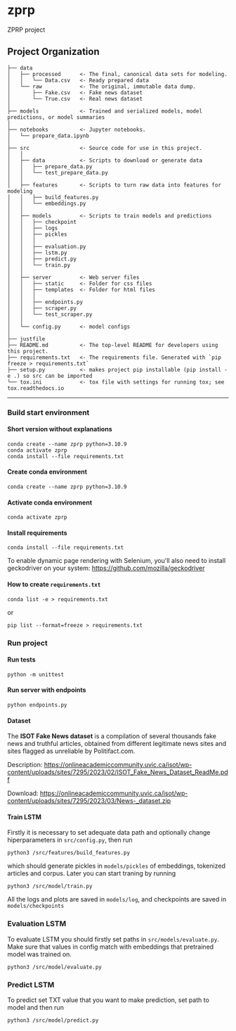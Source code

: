 zprp
==============================

ZPRP project

Project Organization
------------

    ├── data
    │   ├── processed      <- The final, canonical data sets for modeling.
    │   │   └── Data.csv   <- Ready prepared data
    │   └── raw            <- The original, immutable data dump.
    │       ├── Fake.csv   <- Fake news dataset
    │       └── True.csv   <- Real news dataset
    │
    ├── models             <- Trained and serialized models, model predictions, or model summaries
    │
    ├── notebooks          <- Jupyter notebooks.
    │   └── prepare_data.ipynb
    │
    ├── src                <- Source code for use in this project.
    │   │
    │   ├── data           <- Scripts to download or generate data
    │   │   ├── prepare_data.py
    │   │   └── test_prepare_data.py
    │   │
    │   ├── features       <- Scripts to turn raw data into features for modeling
    │   │   ├── build_features.py
    │   │   └── embeddings.py
    │   │
    │   ├── models         <- Scripts to train models and predictions
    │   │   ├── checkpoint
    │   │   ├── logs
    │   │   ├── pickles
    │   │   │
    │   │   ├── evaluation.py
    │   │   ├── lstm.py
    │   │   ├── predict.py
    │   │   └── train.py
    │   │
    │   ├── server         <- Web server files
    │   │   ├── static     <- Folder for css files
    │   │   ├── templates  <- Folder for html files
    │   │   │
    │   │   ├── endpoints.py
    │   │   ├── scraper.py
    │   │   └── test_scraper.py
    │   │
    │   └── config.py      <- model configs
    │
    ├── justfile
    ├── README.md          <- The top-level README for developers using this project.
    ├── requirements.txt   <- The requirements file. Generated with `pip freeze > requirements.txt`
    ├── setup.py           <- makes project pip installable (pip install -e .) so src can be imported
    └── tox.ini            <- tox file with settings for running tox; see tox.readthedocs.io


--------

### Build start environment
#### Short version without explanations
```shell
conda create --name zprp python=3.10.9
conda activate zprp
conda install --file requirements.txt
```

#### Create conda environment
```shell
conda create --name zprp python=3.10.9
```

#### Activate conda environment
```shell
conda activate zprp
```

#### Install requirements
```shell
conda install --file requirements.txt
```

To enable dynamic page rendering with Selenium, you'll also need to install geckodriver on your system: https://github.com/mozilla/geckodriver

#### How to create `requirements.txt`
```shell
conda list -e > requirements.txt
```
or
```shell
pip list --format=freeze > requirements.txt
```

### Run project
#### Run tests
```shell
python -m unittest
```

#### Run server with endpoints
```shell
python endpoints.py
```


#### Dataset
The **ISOT Fake News dataset** is a compilation of several thousands fake news and truthful articles, obtained from different legitimate news sites and sites flagged as unreliable by Politifact.com.

Description:
https://onlineacademiccommunity.uvic.ca/isot/wp-content/uploads/sites/7295/2023/02/ISOT_Fake_News_Dataset_ReadMe.pdf

Download:
https://onlineacademiccommunity.uvic.ca/isot/wp-content/uploads/sites/7295/2023/03/News-_dataset.zip

#### Train LSTM
Firstly it is necessary to set adequate data path and optionally change hiperparameters in `src/config.py`, then run 
```shell
python3 /src/features/build_features.py
```
which should generate pickles in `models/pickles` of embeddings, tokenized articles and corpus. Later you can start traning 
by running
```shell
python3 /src/model/train.py
```

All the logs and plots are saved in `models/log`, and checkpoints are saved in `models/checkpoints`

### Evaluation LSTM
To evaluate LSTM you should firstly set paths in `src/models/evaluate.py`. Make sure that values in config match with embeddings
that pretrained model was trained on.
```shell
python3 /src/model/evaluate.py
```

### Predict LSTM
To predict set TXT value that you want to make prediction, set path to model and then run
```shell
python3 /src/model/predict.py
```
